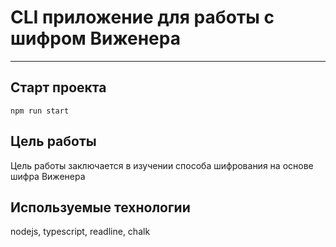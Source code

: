 # CLI приложение для работы с шифром Виженера
---

## Старт проекта
```npm run start```

## Цель работы
Цель работы заключается в изучении способа шифрования на основе шифра Виженера


## Используемые технологии
nodejs, typescript, readline, chalk
